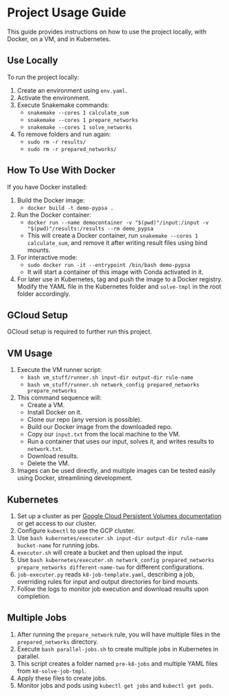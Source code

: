 # Project Usage Guide

This guide provides instructions on how to use the project locally, with Docker, on a VM, and in Kubernetes.

## Use Locally

To run the project locally:

1. Create an environment using `env.yaml`.
2. Activate the environment.
3. Execute Snakemake commands:
    - `snakemake --cores 1 calculate_sum`
    - `snakemake --cores 1 prepare_networks`
    - `snakemake --cores 1 solve_networks`
4. To remove folders and run again:
    - `sudo rm -r results/`
    - `sudo rm -r prepared_networks/`

## How To Use With Docker

If you have Docker installed:

1. Build the Docker image:
    - `docker build -t demo-pypsa .`
2. Run the Docker container:
    - `docker run --name democontainer -v "$(pwd)"/input:/input -v "$(pwd)"/results:/results --rm demo_pypsa`
    - This will create a Docker container, run `snakemake --cores 1 calculate_sum`, and remove it after writing result files using bind mounts.
3. For interactive mode:
    - `sudo docker run -it --entrypoint /bin/bash demo-pypsa`
    - It will start a container of this image with Conda activated in it.
4. For later use in Kubernetes, tag and push the image to a Docker registry. Modify the YAML file in the Kubernetes folder and `solve-tmpl` in the root folder accordingly.

## GCloud Setup

GCloud setup is required to further run this project.

## VM Usage

1. Execute the VM runner script:
    - `bash vm_stuff/runner.sh input-dir output-dir rule-name`
    - `bash vm_stuff/runner.sh network_config prepared_networks prepare_networks`
2. This command sequence will:
    - Create a VM.
    - Install Docker on it.
    - Clone our repo (any version is possible).
    - Build our Docker image from the downloaded repo.
    - Copy our `input.txt` from the local machine to the VM.
    - Run a container that uses our input, solves it, and writes results to `network.txt`.
    - Download results.
    - Delete the VM.
3. Images can be used directly, and multiple images can be tested easily using Docker, streamlining development.

## Kubernetes

1. Set up a cluster as per [Google Cloud Persistent Volumes documentation](https://cloud.google.com/kubernetes-engine/docs/how-to/persistent-volumes/cloud-storage-fuse-csi-driver) or get access to our cluster.
2. Configure `kubectl` to use the GCP cluster.
3. Use `bash kubernetes/executer.sh input-dir output-dir rule-name bucket-name` for running jobs.
4. `executor.sh` will create a bucket and then upload the input.
5. Use `bash kubernetes/executer.sh network_config prepared_networks prepare_networks different-name-two` for different configurations.
6. `job-executer.py` reads `k8-job-template.yaml`, describing a job, overriding rules for input and output directories for bind mounts.
7. Follow the logs to monitor job execution and download results upon completion.

## Multiple Jobs

1. After running the `prepare_network` rule, you will have multiple files in the `prepared_networks` directory.
2. Execute `bash parallel-jobs.sh` to create multiple jobs in Kubernetes in parallel.
3. This script creates a folder named `pre-k8-jobs` and multiple YAML files from `k8-solve-job-tmpl`.
4. Apply these files to create jobs.
5. Monitor jobs and pods using `kubectl get jobs` and `kubectl get pods`.
